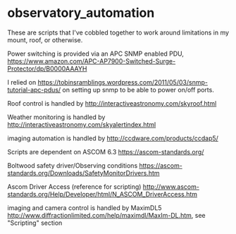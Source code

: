 # observatory_automation
These are scripts that I've cobbled together to work around limitations in my mount, roof, or otherwise.

Power switching is provided via an APC SNMP enabled PDU, https://www.amazon.com/APC-AP7900-Switched-Surge-Protector/dp/B0000AAAYH

I relied on https://tobinsramblings.wordpress.com/2011/05/03/snmp-tutorial-apc-pdus/ on setting up snmp to be able to power on/off ports. 

Roof control is handled by http://interactiveastronomy.com/skyroof.html

Weather monitoring is handled by http://interactiveastronomy.com/skyalertindex.html

imaging automation is handled by http://ccdware.com/products/ccdap5/

Scripts are dependent on ASCOM 6.3 https://ascom-standards.org/

Boltwood safety driver/Observing conditions https://ascom-standards.org/Downloads/SafetyMonitorDrivers.htm

Ascom Driver Access (reference for scripting) http://www.ascom-standards.org/Help/Developer/html/N_ASCOM_DriverAccess.htm

imaging and camera control is handled by MaximDL5 http://www.diffractionlimited.com/help/maximdl/MaxIm-DL.htm, see "Scripting" section



